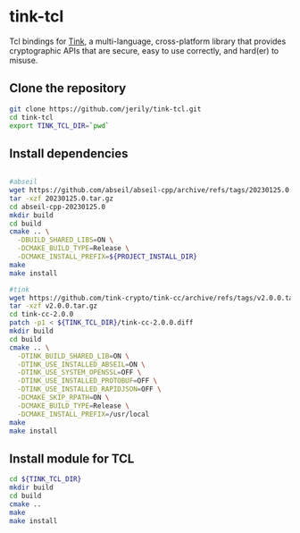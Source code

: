 # tink-tcl

Tcl bindings for [Tink](https://github.com/tink-crypto/tink-cc), a multi-language, cross-platform library that provides cryptographic APIs that are secure, easy to use correctly, and hard(er) to misuse.

## Clone the repository
```bash
git clone https://github.com/jerily/tink-tcl.git
cd tink-tcl
export TINK_TCL_DIR=`pwd`
```

## Install dependencies
```bash

#abseil
wget https://github.com/abseil/abseil-cpp/archive/refs/tags/20230125.0.tar.gz
tar -xzf 20230125.0.tar.gz
cd abseil-cpp-20230125.0
mkdir build
cd build
cmake .. \
  -DBUILD_SHARED_LIBS=ON \
  -DCMAKE_BUILD_TYPE=Release \
  -DCMAKE_INSTALL_PREFIX=${PROJECT_INSTALL_DIR}
make
make install

#tink
wget https://github.com/tink-crypto/tink-cc/archive/refs/tags/v2.0.0.tar.gz
tar -xzf v2.0.0.tar.gz
cd tink-cc-2.0.0
patch -p1 < ${TINK_TCL_DIR}/tink-cc-2.0.0.diff
mkdir build
cd build
cmake .. \
  -DTINK_BUILD_SHARED_LIB=ON \
  -DTINK_USE_INSTALLED_ABSEIL=ON \
  -DTINK_USE_SYSTEM_OPENSSL=OFF \
  -DTINK_USE_INSTALLED_PROTOBUF=OFF \
  -DTINK_USE_INSTALLED_RAPIDJSON=OFF \
  -DCMAKE_SKIP_RPATH=ON \
  -DCMAKE_BUILD_TYPE=Release \
  -DCMAKE_INSTALL_PREFIX=/usr/local
make
make install
```

## Install module for TCL
```bash
cd ${TINK_TCL_DIR}
mkdir build
cd build
cmake ..
make
make install
```